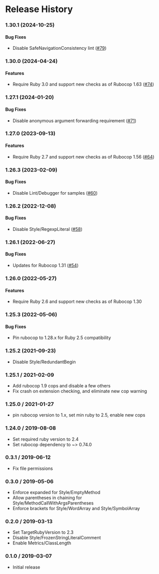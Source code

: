 # Release History

### 1.30.1 (2024-10-25)

#### Bug Fixes

* Disable SafeNavigationConsistency lint ([#79](https://github.com/googleapis/ruby-style/issues/79)) 

### 1.30.0 (2024-04-24)

#### Features

* Require Ruby 3.0 and support new checks as of Rubocop 1.63 ([#74](https://github.com/googleapis/ruby-style/issues/74)) 

### 1.27.1 (2024-01-20)

#### Bug Fixes

* Disable anonymous argument forwarding requirement ([#71](https://github.com/googleapis/ruby-style/issues/71)) 

### 1.27.0 (2023-09-13)

#### Features

* Require Ruby 2.7 and support new checks as of Rubocop 1.56 ([#64](https://github.com/googleapis/ruby-style/issues/64)) 

### 1.26.3 (2023-02-09)

#### Bug Fixes

* Disable Lint/Debugger for samples ([#60](https://github.com/googleapis/ruby-style/issues/60)) 

### 1.26.2 (2022-12-08)

#### Bug Fixes

* Disable Style/RegexpLiteral ([#58](https://github.com/googleapis/ruby-style/issues/58)) 

### 1.26.1 (2022-06-27)

#### Bug Fixes

* Updates for Rubocop 1.31 ([#54](https://github.com/googleapis/ruby-style/issues/54)) 

### 1.26.0 (2022-05-27)

#### Features

* Require Ruby 2.6 and support new checks as of Rubocop 1.30

### 1.25.3 (2022-05-06)

#### Bug Fixes

* Pin rubocop to 1.28.x for Ruby 2.5 compatibility

### 1.25.2 (2021-09-23)

* Disable Style/RedundantBegin

### 1.25.1 / 2021-02-09

* Add rubocop 1.9 cops and disable a few others
* Fix crash on extension checking, and eliminate new cop warning

### 1.25.0 / 2021-01-27

* pin rubocop version to 1.x, set min ruby to 2.5, enable new cops

### 1.24.0 / 2019-08-08

* Set required ruby version to 2.4
* Set rubocop dependency to ~> 0.74.0

### 0.3.1 / 2019-06-12

* Fix file permissions

### 0.3.0 / 2019-05-06

* Enforce expanded for Style/EmptyMethod
* Allow parentheses in chaining for Style/MethodCallWithArgsParentheses
* Enforce brackets for Style/WordArray and Style/SymbolArray

### 0.2.0 / 2019-03-13

* Set TargetRubyVersion to 2.3 
* Disable Style/FrozenStringLiteralComment
* Enable Metrics/ClassLength

### 0.1.0 / 2019-03-07

* Initial release

